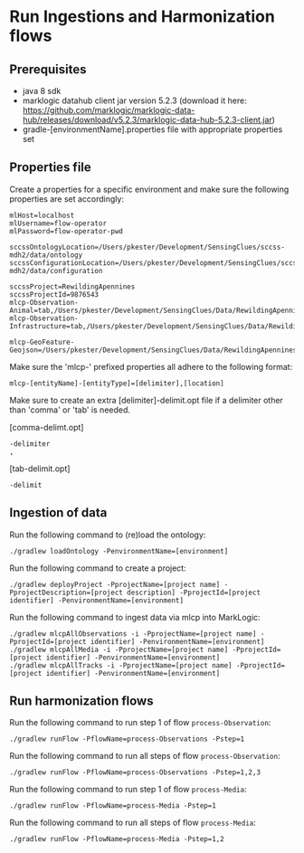 # Run Ingestions and Harmonization flows

## Prerequisites

- java 8 sdk
- marklogic datahub client jar version 5.2.3 (download it here: https://github.com/marklogic/marklogic-data-hub/releases/download/v5.2.3/marklogic-data-hub-5.2.3-client.jar)
- gradle-[environmentName].properties file with appropriate properties set

## Properties file

Create a properties for a specific environment and make sure the following properties are set accordingly:

````
mlHost=localhost
mlUsername=flow-operator
mlPassword=flow-operator-pwd

sccssOntologyLocation=/Users/pkester/Development/SensingClues/sccss-mdh2/data/ontology
sccssConfigurationLocation=/Users/pkester/Development/SensingClues/sccss-mdh2/data/configuration

sccssProject=RewildingApennines
sccssProjectId=9876543
mlcp-Observation-Animal=tab,/Users/pkester/Development/SensingClues/Data/RewildingApennines/multisources
mlcp-Observation-Infrastructure=tab,/Users/pkester/Development/SensingClues/Data/RewildingApennines/fences

mlcp-GeoFeature-Geojson=/Users/pkester/Development/SensingClues/Data/RewildingApennines/geojson

````

Make sure the 'mlcp-' prefixed properties all adhere to the following format:

    mlcp-[entityName]-[entityType]=[delimiter],[location]

Make sure to create an extra [delimiter]-delimit.opt file if a delimiter other than 'comma' or 'tab' is needed.

[comma-delimt.opt]
````
-delimiter
,
````

[tab-delimit.opt]
````
-delimit

````


## Ingestion of data

Run the following command to (re)load the ontology:

    ./gradlew loadOntology -PenvironmentName=[environment]

Run the following command to create a project:

    ./gradlew deployProject -PprojectName=[project name] -PprojectDescription=[project description] -PprojectId=[project identifier] -PenvironmentName=[environment]

Run the following command to ingest data via mlcp into MarkLogic:

    ./gradlew mlcpAllObservations -i -PprojectName=[project name] -PprojectId=[project identifier] -PenvironmentName=[environment]
    ./gradlew mlcpAllMedia -i -PprojectName=[project name] -PprojectId=[project identifier] -PenvironmentName=[environment]
    ./gradlew mlcpAllTracks -i -PprojectName=[project name] -PprojectId=[project identifier] -PenvironmentName=[environment]

## Run harmonization flows

Run the following command to run step 1 of flow `process-Observation`:

    ./gradlew runFlow -PflowName=process-Observations -Pstep=1

Run the following command to run all steps of flow `process-Observation`:

    ./gradlew runFlow -PflowName=process-Observations -Pstep=1,2,3

Run the following command to run step 1 of flow `process-Media`:

    ./gradlew runFlow -PflowName=process-Media -Pstep=1

Run the following command to run all steps of flow `process-Media`:

    ./gradlew runFlow -PflowName=process-Media -Pstep=1,2

